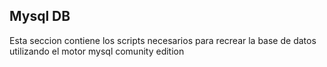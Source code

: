 Mysql DB
--------

Esta seccion contiene los scripts necesarios para recrear la base de datos utilizando el motor mysql comunity edition
